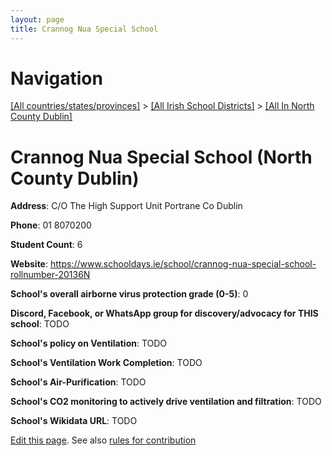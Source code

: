 ```yaml
---
layout: page
title: Crannog Nua Special School
---
```

# Navigation

[[All countries/states/provinces]](../../..) > [[All Irish School Districts]](../..) > [[All In North County Dublin]](..)

# Crannog Nua Special School (North County Dublin)

**Address**: C/O The High Support Unit Portrane Co Dublin

**Phone**: 01 8070200

**Student Count**: 6

**Website**: <https://www.schooldays.ie/school/crannog-nua-special-school-rollnumber-20136N>

**School's overall airborne virus protection grade (0-5)**: 0

**Discord, Facebook, or WhatsApp group for discovery/advocacy for THIS school**: TODO

**School's policy on Ventilation**: TODO

**School's Ventilation Work Completion**: TODO

**School's Air-Purification**: TODO

**School's CO2 monitoring to actively drive ventilation and filtration**: TODO

**School's Wikidata URL**: TODO


[Edit this page](https://github.com/ventilate-schools/Ireland/edit/main/./Dublin_North_County_Dublin/Crannog_Nua_Special_School.md). See also [rules for contribution](../../../contribution-rules/)